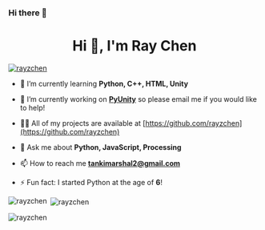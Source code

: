 ### Hi there 👋

<!--
**rayzchen/rayzchen** is a ✨ _special_ ✨ repository because its `README.md` (this file) appears on your GitHub profile.

Here are some ideas to get you started:

- 🔭 I’m currently working on ...
- 🌱 I’m currently learning ...
- 👯 I’m looking to collaborate on ...
- 🤔 I’m looking for help with ...
- 💬 Ask me about ...
- 📫 How to reach me: ...
- 😄 Pronouns: ...
- ⚡ Fun fact: ...
-->

<h1 align="center">Hi 👋, I'm Ray Chen</h1>
<p align="left"> <a href="https://github.com/ryo-ma/github-profile-trophy"><img src="https://github-profile-trophy.vercel.app/?username=rayzchen" alt="rayzchen" /></a> </p>

- 🌱 I’m currently learning **Python, C++, HTML, Unity**

- 🔭 I’m currently working on **[PyUnity](https://github.com/pyunity/pyunity/)** so please email me if you would like to help!

- 👨‍💻 All of my projects are available at [https://github.com/rayzchen](https://github.com/rayzchen)

- 💬 Ask me about **Python, JavaScript, Processing**

- 📫 How to reach me **tankimarshal2@gmail.com**

- ⚡ Fun fact: I started Python at the age of **6**!

<p><img align="left" src="https://github-readme-stats.vercel.app/api/top-langs?username=rayzchen&show_icons=true&locale=en&layout=compact" alt="rayzchen" /></p>

<p>&nbsp;<img align="center" src="https://github-readme-stats.vercel.app/api?username=rayzchen&show_icons=true&locale=en" alt="rayzchen" /></p>

<p><img align="center" src="https://github-readme-streak-stats.herokuapp.com/?user=rayzchen&" alt="rayzchen" /></p>
